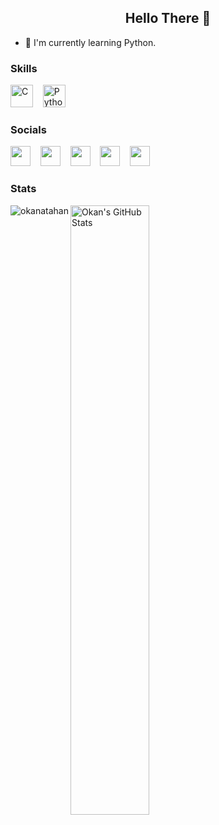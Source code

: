<h2 align="center"> Hello There 👋 </h1>

- 🧠  I'm currently learning Python.

### Skills

<p align="left"> 
<a href="https://en.cppreference.com/w/" target="_blank" rel="noreferrer"><img src="https://raw.githubusercontent.com/danielcranney/readme-generator/main/public/icons/skills/c.svg" width="36" height="36" alt="C" /></a>
&nbsp&nbsp
<a href="https://www.python.org/" target="_blank" rel="noreferrer"><img src="https://user-images.githubusercontent.com/10388824/167305922-f0fd386f-2914-4e5d-9eab-faf2d1150b67.svg" width="36" height="36" alt="Python" /></a>
</p>

### Socials

<p align="left"> <a href="https://github.com/okanatahan" target="_blank" rel="noreferrer"><img src="https://user-images.githubusercontent.com/10388824/167306694-cd1385b6-b823-497e-aa15-454e4cbbcb3b.svg" width="32" height="32" /></a> &nbsp&nbsp
<a href="https://www.linkedin.com/in/okanatahan/" target="_blank" rel="noreferrer"><img src="https://user-images.githubusercontent.com/10388824/167306738-414f29ce-15ed-4f3d-b062-c86f552bb402.svg" width="32" height="32" /></a> &nbsp&nbsp 
<a href="https://stackoverflow.com/users/16961195/neo" target="_blank" rel="noreferrer"><img src="https://user-images.githubusercontent.com/10388824/167306672-a5c51d7c-1c9d-4e4d-8630-ff64a4bbbf8d.svg" width="32" height="32" /></a> &nbsp&nbsp
<a href="https://dev.to/okanatahan" target="_blank" rel="noreferrer"><img src="https://raw.githubusercontent.com/danielcranney/profileme-dev/f4bbbc8357931e1793df30e96655e7ee95c19ff9/public/icons/socials/devdotto-dark.svg" width="32" height="32" /></a> &nbsp&nbsp
<a href="https://www.hackerrank.com/okiii" target="_blank" rel="noreferrer"><img src="https://user-images.githubusercontent.com/10388824/167307704-40e4cdab-978f-41b5-a6a6-3fa6491fc0b0.png" width="32" height="32" /></a>
</p>

### Stats

<p><img align="left" src="https://github-readme-stats.vercel.app/api/top-langs?username=okanatahan&show_icons=true&hide_border=true&theme=dark&title_color=FF0000&locale=en&layout=compact" alt="okanatahan" /></p>
<p><img align="left" src="https://github-readme-stats.vercel.app/api?username=okanatahan&show_icons=true&hide=&count_private=true&theme=dark&title_color=FF0000&text_color=13257C&icon_color=FF0000&hide_border=true&show_icons=true" alt="Okan's GitHub Stats" width="50%" /></p> 

